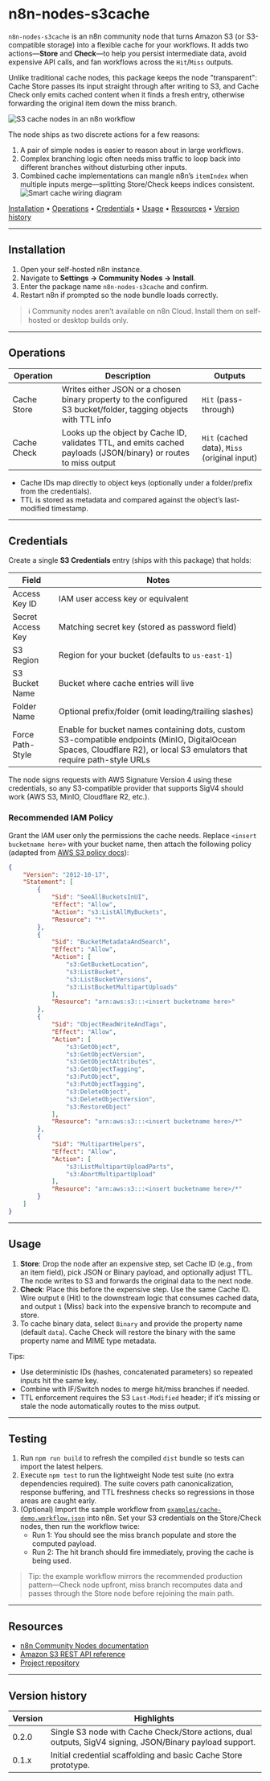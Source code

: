 # n8n-nodes-s3cache

`n8n-nodes-s3cache` is an n8n community node that turns Amazon S3 (or S3-compatible storage) into a flexible cache for your workflows. It adds two actions—**Store** and **Check**—to help you persist intermediate data, avoid expensive API calls, and fan workflows across the `Hit`/`Miss` outputs.

Unlike traditional cache nodes, this package keeps the node "transparent": Cache Store passes its input straight through after writing to S3, and Cache Check only emits cached content when it finds a fresh entry, otherwise forwarding the original item down the miss branch.

![S3 cache nodes in an n8n workflow](assets/screenshot.png)

The node ships as two discrete actions for a few reasons:

1. A pair of simple nodes is easier to reason about in large workflows.
2. Complex branching logic often needs miss traffic to loop back into different branches without disturbing other inputs.
3. Combined cache implementations can mangle n8n’s `itemIndex` when multiple inputs merge—splitting Store/Check keeps indices consistent.  
   ![Smart cache wiring diagram](assets/smartcache.png)

[Installation](#installation) •
[Operations](#operations) •
[Credentials](#credentials) •
[Usage](#usage) •
[Resources](#resources) •
[Version history](#version-history)

---

## Installation

1. Open your self-hosted n8n instance.
2. Navigate to **Settings → Community Nodes → Install**.
3. Enter the package name `n8n-nodes-s3cache` and confirm.
4. Restart n8n if prompted so the node bundle loads correctly.

> ℹ️ Community nodes aren’t available on n8n Cloud. Install them on self-hosted or desktop builds only.

---

## Operations

| Operation    | Description                                                                                                      | Outputs        |
|--------------|------------------------------------------------------------------------------------------------------------------|----------------|
| Cache Store  | Writes either JSON or a chosen binary property to the configured S3 bucket/folder, tagging objects with TTL info | `Hit` (pass-through) |
| Cache Check  | Looks up the object by Cache ID, validates TTL, and emits cached payloads (JSON/binary) or routes to miss output | `Hit` (cached data), `Miss` (original input) |

- Cache IDs map directly to object keys (optionally under a folder/prefix from the credentials).
- TTL is stored as metadata and compared against the object’s last-modified timestamp.

---

## Credentials

Create a single **S3 Credentials** entry (ships with this package) that holds:

| Field              | Notes                                                                 |
|--------------------|-----------------------------------------------------------------------|
| Access Key ID      | IAM user access key or equivalent                                     |
| Secret Access Key  | Matching secret key (stored as password field)                       |
| S3 Region          | Region for your bucket (defaults to `us-east-1`)                     |
| S3 Bucket Name     | Bucket where cache entries will live                                  |
| Folder Name        | Optional prefix/folder (omit leading/trailing slashes)               |
| Force Path-Style   | Enable for bucket names containing dots, custom S3-compatible endpoints (MinIO, DigitalOcean Spaces, Cloudflare R2), or local S3 emulators that require path-style URLs |

The node signs requests with AWS Signature Version 4 using these credentials, so any S3-compatible provider that supports SigV4 should work (AWS S3, MinIO, Cloudflare R2, etc.).

### Recommended IAM Policy

Grant the IAM user only the permissions the cache needs. Replace `<insert bucketname here>` with your bucket name, then attach the following policy (adapted from [AWS S3 policy docs](https://docs.aws.amazon.com/AmazonS3/latest/userguide/example-policies-s3.html)):

```json
{
	"Version": "2012-10-17",
	"Statement": [
		{
			"Sid": "SeeAllBucketsInUI",
			"Effect": "Allow",
			"Action": "s3:ListAllMyBuckets",
			"Resource": "*"
		},
		{
			"Sid": "BucketMetadataAndSearch",
			"Effect": "Allow",
			"Action": [
				"s3:GetBucketLocation",
				"s3:ListBucket",
				"s3:ListBucketVersions",
				"s3:ListBucketMultipartUploads"
			],
			"Resource": "arn:aws:s3:::<insert bucketname here>"
		},
		{
			"Sid": "ObjectReadWriteAndTags",
			"Effect": "Allow",
			"Action": [
				"s3:GetObject",
				"s3:GetObjectVersion",
				"s3:GetObjectAttributes",
				"s3:GetObjectTagging",
				"s3:PutObject",
				"s3:PutObjectTagging",
				"s3:DeleteObject",
				"s3:DeleteObjectVersion",
				"s3:RestoreObject"
			],
			"Resource": "arn:aws:s3:::<insert bucketname here>/*"
		},
		{
			"Sid": "MultipartHelpers",
			"Effect": "Allow",
			"Action": [
				"s3:ListMultipartUploadParts",
				"s3:AbortMultipartUpload"
			],
			"Resource": "arn:aws:s3:::<insert bucketname here>/*"
		}
	]
}
```

---

## Usage

1. **Store**: Drop the node after an expensive step, set Cache ID (e.g., from an item field), pick JSON or Binary payload, and optionally adjust TTL. The node writes to S3 and forwards the original data to the next node.
2. **Check**: Place this before the expensive step. Use the same Cache ID. Wire output `0` (Hit) to the downstream logic that consumes cached data, and output `1` (Miss) back into the expensive branch to recompute and store.
3. To cache binary data, select `Binary` and provide the property name (default `data`). Cache Check will restore the binary with the same property name and MIME type metadata.

Tips:
- Use deterministic IDs (hashes, concatenated parameters) so repeated inputs hit the same key.
- Combine with IF/Switch nodes to merge hit/miss branches if needed.
- TTL enforcement requires the S3 `Last-Modified` header; if it’s missing or stale the node automatically routes to the miss output.

---

## Testing

1. Run `npm run build` to refresh the compiled `dist` bundle so tests can import the latest helpers.
2. Execute `npm test` to run the lightweight Node test suite (no extra dependencies required). The suite covers path canonicalization, response buffering, and TTL freshness checks so regressions in those areas are caught early.
3. (Optional) Import the sample workflow from [`examples/cache-demo.workflow.json`](examples/cache-demo.workflow.json) into n8n. Set your S3 credentials on the Store/Check nodes, then run the workflow twice:
   - Run 1: You should see the miss branch populate and store the computed payload.
   - Run 2: The hit branch should fire immediately, proving the cache is being used.

> Tip: the example workflow mirrors the recommended production pattern—Check node upfront, miss branch recomputes data and passes through the Store node before rejoining the main path.

---

## Resources

- [n8n Community Nodes documentation](https://docs.n8n.io/integrations/community-nodes/installation/)
- [Amazon S3 REST API reference](https://docs.aws.amazon.com/AmazonS3/latest/API/Welcome.html)
- [Project repository](https://github.com/gaweee/n8n-nodes-s3cache)

---

## Version history

| Version | Highlights                                                                                               |
|---------|----------------------------------------------------------------------------------------------------------|
| 0.2.0   | Single S3 node with Cache Check/Store actions, dual outputs, SigV4 signing, JSON/Binary payload support. |
| 0.1.x   | Initial credential scaffolding and basic Cache Store prototype.                                          |
